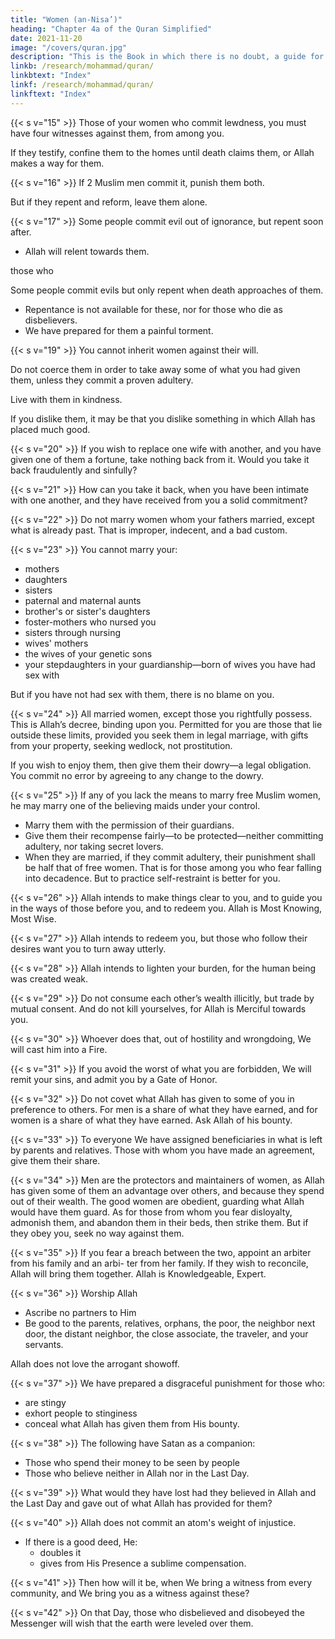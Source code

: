 ```yaml
---
title: "Women (an-Nisa’)"
heading: "Chapter 4a of the Quran Simplified"
date: 2021-11-20
image: "/covers/quran.jpg"
description: "This is the Book in which there is no doubt, a guide for the righteous."
linkb: /research/mohammad/quran/
linkbtext: "Index"
linkf: /research/mohammad/quran/
linkftext: "Index"
---
```




{{< s v="15" >}} Those of your women who commit lewdness, you must have four witnesses against them, from among you. 

If they testify, confine them to the homes until death claims them, or Allah makes a way for them.

{{< s v="16" >}} If 2 Muslim men commit it, punish them both. 

But if they repent and reform, leave them alone. <!-- Allah is Full of Mercy. -->


{{< s v="17" >}} Some  people commit evil out of ignorance, but repent soon after. 
- Allah will relent towards them. 

 those who 

Some people commit evils but only repent when death approaches of them. 
- Repentance is not available for these, nor for those who die as disbelievers. 
- We have prepared for them a painful torment.


{{< s v="19" >}} You cannot inherit women against their will. 

Do not coerce them in order to take away some of what you had given them, unless they commit a proven adultery. 

Live with them in kindness. 

If you dislike them, it may be that you dislike something in which Allah has placed much good.

{{< s v="20" >}} If you wish to replace one wife with another, and you have given one of them a fortune, take nothing back from it. Would you take it back fraudulently and sinfully?

{{< s v="21" >}} How can you take it back, when you have been intimate with one another, and they have received from you a solid commitment?

{{< s v="22" >}} Do not marry women whom your fathers married, except what is already past. That is improper, indecent, and a bad custom.

{{< s v="23" >}} You cannot marry <!-- Forbidden for you are --> your:
- mothers
- daughters
- sisters
- paternal and maternal aunts
- brother's or sister's daughters
- foster-mothers who nursed you
- sisters through nursing
- wives' mothers
- the wives of your genetic sons
- your stepdaughters in your guardianship—born of wives you have had sex with <!-- gone into -->

But if you have not had sex with them<!--  gone into them -->, there is no blame on you. 

<!-- marrying two sisters simultaneously. Except
what is past. -->

{{< s v="24" >}} All married women, except those you rightfully possess. This is Allah’s decree, binding upon you. Permitted for you are those that lie outside these limits, provided you seek them in legal marriage, with gifts from your property, seeking wedlock, not prostitution. 

If you wish to enjoy them, then give them their dowry—a legal obligation. You commit no error by agreeing to any change to the dowry. 


{{< s v="25" >}} If any of you lack the means to marry free Muslim <!-- believing --> women, he may marry one of the believing maids under your control. 
<!-- Allah is well aware of your faith. You are from one another.  -->

- Marry them with the permission of their guardians.
- Give them their recompense fairly—to be protected—neither committing adultery, nor taking secret lovers.
- When they are married, if they commit adultery, their punishment shall be half that of
free women. That is for those among you who fear falling into decadence. But to practice self-restraint is better for you. 


{{< s v="26" >}} Allah intends to make things clear to you, and to guide you in the ways of those before
you, and to redeem you. Allah is Most Knowing, Most Wise.

{{< s v="27" >}} Allah intends to redeem you, but those who follow their desires want you to turn
away utterly. 

{{< s v="28" >}} Allah intends to lighten your burden, for the human being was created weak.

{{< s v="29" >}} Do not consume each other’s wealth illicitly, but trade by mutual consent. And do not kill yourselves, for Allah is Merciful towards you. 

{{< s v="30" >}} Whoever does that, out of hostility and wrongdoing, We will cast him into a Fire.
<!-- And that would be easy for Allah. -->

{{< s v="31" >}} If you avoid the worst of what you are forbidden, We will remit your sins, and admit you by a Gate of Honor.

{{< s v="32" >}} Do not covet what Allah has given to some of you in preference to others. For men is a
share of what they have earned, and for women is a share of what they have earned.
Ask Allah of his bounty. <!-- Allah has knowledge of everything. -->


{{< s v="33" >}} To everyone We have assigned beneficiaries in what is left by parents and relatives. Those with whom you have made an agreement, give them their share. <!-- Allah is Witness over all things. -->


{{< s v="34" >}} Men are the protectors and maintainers of women, as Allah has given some of them an advantage over others, and because they spend out of their wealth. The good women are obedient, guarding what Allah would have them guard. As for those from whom you fear disloyalty, admonish them, and abandon them in their beds, then strike them. But if they obey you, seek no way against them. <!-- Allah is Sublime, Great. -->

{{< s v="35" >}} If you fear a breach between the two, appoint an arbiter from his family and an arbi-
ter from her family. If they wish to reconcile, Allah will bring them together. Allah is Knowledgeable, Expert.

{{< s v="36" >}} Worship Allah
- Ascribe no partners to Him
- Be good to the parents, relatives, orphans, the poor, the neighbor next door, the distant neighbor, the close associate, the traveler, and your servants. 

Allah does not love the arrogant showoff.

{{< s v="37" >}} We have prepared a disgraceful punishment for those who:
- are stingy
- exhort people to stinginess
- conceal what Allah has given them from His bounty. 


{{< s v="38" >}} The following have Satan as a companion: 
- Those who spend their money to be seen by people
- Those who believe neither in Allah nor in the Last Day. 

{{< s v="39" >}} What would they have lost had they believed in Allah and the Last Day and gave out of what Allah has provided for them? 

{{< s v="40" >}} Allah does not commit an atom's weight of injustice.
- If there is a good deed, He:
  - doubles it
  - gives from His Presence a sublime compensation.

{{< s v="41" >}} Then how will it be, when We bring a witness from every community, and We bring you as a witness against these?

{{< s v="42" >}} On that Day, those who disbelieved and disobeyed the Messenger will wish that the earth were leveled over them. <!-- They will conceal nothing from Allah. -->

